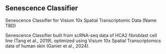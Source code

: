 ## Senescence Classifier ##

Senescence Classifier for Visium 10x Spatial Transcriptomic Data
(Name TBD)

Senescence Classifier built from scRNA-seq data of HCA2 fibroblast cell line (Tang et al., 2019), optimized using Visium 10x Spatial Transcriptomics data of human skin (Ganier et al., 2024).
